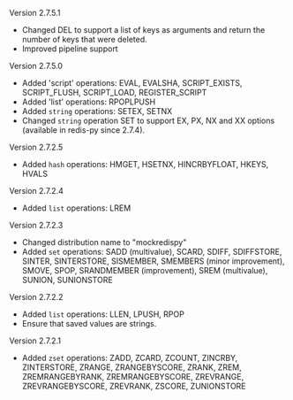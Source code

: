 Version 2.7.5.1

 - Changed DEL to support a list of keys as arguments and return the number of
   keys that were deleted.
 - Improved pipeline support

Version 2.7.5.0

 - Added 'script' operations: EVAL, EVALSHA, SCRIPT_EXISTS, SCRIPT_FLUSH,
   SCRIPT_LOAD, REGISTER_SCRIPT
 - Added 'list' operations: RPOPLPUSH
 - Added `string` operations: SETEX, SETNX
 - Changed `string` operation SET to support EX, PX, NX and XX options
   (available in redis-py since 2.7.4).

Version 2.7.2.5

 - Added `hash` operations: HMGET, HSETNX, HINCRBYFLOAT, HKEYS, HVALS

Version 2.7.2.4

 - Added `list` operations: LREM

Version 2.7.2.3

 -  Changed distribution name to "mockredispy"
 -  Added `set` operations: SADD (multivalue), SCARD, SDIFF, SDIFFSTORE,
    SINTER, SINTERSTORE, SISMEMBER, SMEMBERS (minor improvement), SMOVE,
    SPOP, SRANDMEMBER (improvement), SREM (multivalue), SUNION, SUNIONSTORE

Version 2.7.2.2

 -  Added `list` operations: LLEN, LPUSH, RPOP
 -  Ensure that saved values are strings.

Version 2.7.2.1

 -  Added `zset` operations: ZADD, ZCARD, ZCOUNT, ZINCRBY, ZINTERSTORE, ZRANGE,
    ZRANGEBYSCORE, ZRANK, ZREM, ZREMRANGEBYRANK, ZREMRANGEBYSCORE, ZREVRANGE,
    ZREVRANGEBYSCORE, ZREVRANK, ZSCORE, ZUNIONSTORE
